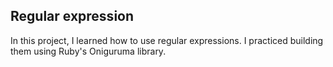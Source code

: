 ## Regular expression

In this project, I learned how to use regular expressions. I practiced building them using Ruby's Oniguruma library.
